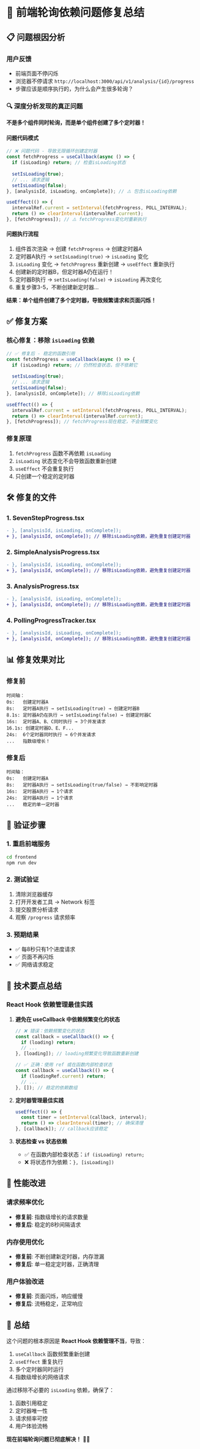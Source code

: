 # 🎯 前端轮询依赖问题修复总结

## 📋 问题根因分析

### 用户反馈
- 前端页面不停闪烁
- 浏览器不停请求 `http://localhost:3000/api/v1/analysis/{id}/progress`
- 步骤应该是顺序执行的，为什么会产生很多轮询？

### 🔍 深度分析发现的真正问题

**不是多个组件同时轮询，而是单个组件创建了多个定时器！**

#### 问题代码模式
```typescript
// ❌ 问题代码 - 导致无限循环创建定时器
const fetchProgress = useCallback(async () => {
  if (isLoading) return; // 检查isLoading状态
  
  setIsLoading(true);
  // ... 请求逻辑
  setIsLoading(false);
}, [analysisId, isLoading, onComplete]); // ⚠️ 包含isLoading依赖

useEffect(() => {
  intervalRef.current = setInterval(fetchProgress, POLL_INTERVAL);
  return () => clearInterval(intervalRef.current);
}, [fetchProgress]); // ⚠️ fetchProgress变化时重新执行
```

#### 问题执行流程
1. 组件首次渲染 → 创建 `fetchProgress` → 创建定时器A
2. 定时器A执行 → `setIsLoading(true)` → `isLoading` 变化
3. `isLoading` 变化 → `fetchProgress` 重新创建 → `useEffect` 重新执行
4. 创建新的定时器B，但定时器A仍在运行！
5. 定时器B执行 → `setIsLoading(false)` → `isLoading` 再次变化
6. 重复步骤3-5，不断创建新定时器...

**结果：单个组件创建了多个定时器，导致频繁请求和页面闪烁！**

## ✅ 修复方案

### 核心修复：移除 `isLoading` 依赖

```typescript
// ✅ 修复后 - 稳定的函数引用
const fetchProgress = useCallback(async () => {
  if (isLoading) return; // 仍然检查状态，但不依赖它
  
  setIsLoading(true);
  // ... 请求逻辑
  setIsLoading(false);
}, [analysisId, onComplete]); // 移除isLoading依赖

useEffect(() => {
  intervalRef.current = setInterval(fetchProgress, POLL_INTERVAL);
  return () => clearInterval(intervalRef.current);
}, [fetchProgress]); // fetchProgress现在稳定，不会频繁变化
```

### 修复原理
1. `fetchProgress` 函数不再依赖 `isLoading`
2. `isLoading` 状态变化不会导致函数重新创建
3. `useEffect` 不会重复执行
4. 只创建一个稳定的定时器

## 🛠️ 修复的文件

### 1. SevenStepProgress.tsx
```diff
- }, [analysisId, isLoading, onComplete]);
+ }, [analysisId, onComplete]); // 移除isLoading依赖，避免重复创建定时器
```

### 2. SimpleAnalysisProgress.tsx  
```diff
- }, [analysisId, isLoading, onComplete]);
+ }, [analysisId, onComplete]); // 移除isLoading依赖，避免重复创建定时器
```

### 3. AnalysisProgress.tsx
```diff
- }, [analysisId, isLoading, onComplete]);
+ }, [analysisId, onComplete]); // 移除isLoading依赖，避免重复创建定时器
```

### 4. PollingProgressTracker.tsx
```diff
- }, [analysisId, isLoading, onComplete]);
+ }, [analysisId, onComplete]); // 移除isLoading依赖，避免重复创建定时器
```

## 📊 修复效果对比

### 修复前
```
时间轴：
0s:   创建定时器A
8s:   定时器A执行 → setIsLoading(true) → 创建定时器B
8.1s: 定时器A仍在执行 → setIsLoading(false) → 创建定时器C  
16s:  定时器A、B、C同时执行 → 3个并发请求
16.1s: 创建定时器D、E、F...
24s:  6个定时器同时执行 → 6个并发请求
...   指数级增长！
```

### 修复后
```
时间轴：
0s:   创建定时器A
8s:   定时器A执行 → setIsLoading(true/false) → 不影响定时器
16s:  定时器A执行 → 1个请求
24s:  定时器A执行 → 1个请求
...   稳定的单一定时器
```

## 🧪 验证步骤

### 1. 重启前端服务
```bash
cd frontend
npm run dev
```

### 2. 测试验证
1. 清除浏览器缓存
2. 打开开发者工具 → Network 标签
3. 提交股票分析请求
4. 观察 `/progress` 请求频率

### 3. 预期结果
- ✅ 每8秒只有1个进度请求
- ✅ 页面不再闪烁
- ✅ 网络请求稳定

## 🎯 技术要点总结

### React Hook 依赖管理最佳实践

1. **避免在 useCallback 中依赖频繁变化的状态**
   ```typescript
   // ❌ 错误：依赖频繁变化的状态
   const callback = useCallback(() => {
     if (loading) return;
     // ...
   }, [loading]); // loading频繁变化导致函数重新创建
   
   // ✅ 正确：使用 ref 或在函数内部检查状态
   const callback = useCallback(() => {
     if (loadingRef.current) return;
     // ...
   }, []); // 稳定的依赖数组
   ```

2. **定时器管理最佳实践**
   ```typescript
   useEffect(() => {
     const timer = setInterval(callback, interval);
     return () => clearInterval(timer); // 确保清理
   }, [callback]); // callback应该稳定
   ```

3. **状态检查 vs 状态依赖**
   - ✅ 在函数内部检查状态：`if (isLoading) return;`
   - ❌ 将状态作为依赖：`}, [isLoading])`

## 🚀 性能改进

### 请求频率优化
- **修复前**: 指数级增长的请求数量
- **修复后**: 稳定的8秒间隔请求

### 内存使用优化
- **修复前**: 不断创建新定时器，内存泄漏
- **修复后**: 单一稳定定时器，正确清理

### 用户体验改进
- **修复前**: 页面闪烁，响应缓慢
- **修复后**: 流畅稳定，正常响应

## 🎉 总结

这个问题的根本原因是 **React Hook 依赖管理不当**，导致：
1. `useCallback` 函数频繁重新创建
2. `useEffect` 重复执行
3. 多个定时器同时运行
4. 指数级增长的网络请求

通过移除不必要的 `isLoading` 依赖，确保了：
1. 函数引用稳定
2. 定时器唯一性
3. 请求频率可控
4. 用户体验流畅

**现在前端轮询问题已彻底解决！** 🎯✨